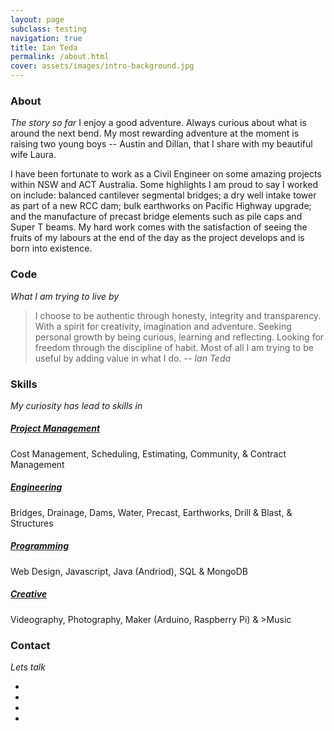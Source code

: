 ```yaml
---
layout: page
subclass: testing
navigation: true
title: Ian Teda
permalink: /about.html
cover: assets/images/intro-background.jpg
---
```

### About
*The story so far*
I enjoy a good adventure. Always curious about what is around the next bend. My most rewarding adventure at the moment is raising two young boys -- Austin and Dillan, that I share with my beautiful wife Laura.

I have been fortunate to work as a Civil Engineer on some amazing projects within NSW and ACT Australia. Some highlights I am proud to say I worked on include: balanced cantilever segmental bridges; a dry well intake tower as part of a new RCC dam; bulk earthworks on Pacific Highway upgrade; and the manufacture of precast bridge elements such as pile caps and Super T beams. My hard work comes with the satisfaction of seeing the fruits of my labours at the end of the day as the project develops and is born into existence.

### Code
*What I am trying to live by*
> I choose to be authentic through honesty, integrity and transparency. With a spirit for creativity, imagination and adventure. Seeking personal growth by being curious, learning and reflecting. Looking for freedom through the discipline of habit. Most of all I am trying to be useful by adding value in what I do.
> -- <cite>Ian Teda</cite>

### Skills
*My curiosity has lead to skills in*
##### <i class="fa fa-briefcase"></i> [Project Management](/management)
Cost Management, Scheduling, Estimating, Community, & Contract Management

##### <i class="fa fa-building-o"></i> [Engineering](/engineering)
Bridges, Drainage, Dams, Water, Precast, Earthworks, Drill & Blast, & Structures

##### <i class="fa fa-desktop"></i> [Programming](/programing)
Web Design, Javascript, Java (Andriod), SQL & MongoDB

##### <i class="fa fa-bullseye"></i> [Creative](/creative)
Videography, Photography, Maker (Arduino, Raspberry Pi) & >Music

### Contact
*Lets talk*
<ul class="list-inline">
    <li>
      <a href="#">
          <span class="fa-stack fa-lg">
              <i class="fa fa-circle fa-stack-2x"></i>
              <i class="fa fa-twitter fa-stack-1x fa-inverse"></i>
          </span>
      </a>
    </li>
    <li>
      <a href="#">
          <span class="fa-stack fa-lg">
              <i class="fa fa-circle fa-stack-2x"></i>
              <i class="fa fa-github fa-stack-1x fa-inverse"></i>
          </span>
      </a>
    </li>
    <li>
      <a href="#">
          <span class="fa-stack fa-lg">
              <i class="fa fa-circle fa-stack-2x"></i>
              <i class="fa fa-vimeo fa-stack-1x fa-inverse"></i>
          </span>
      </a>
    </li>
    <li>
      <a href="#">
          <span class="fa-stack fa-lg">
              <i class="fa fa-circle fa-stack-2x"></i>
              <i class="fa fa-linkedin fa-stack-1x fa-inverse"></i>
          </span>
      </a>
    </li>
</ul>
